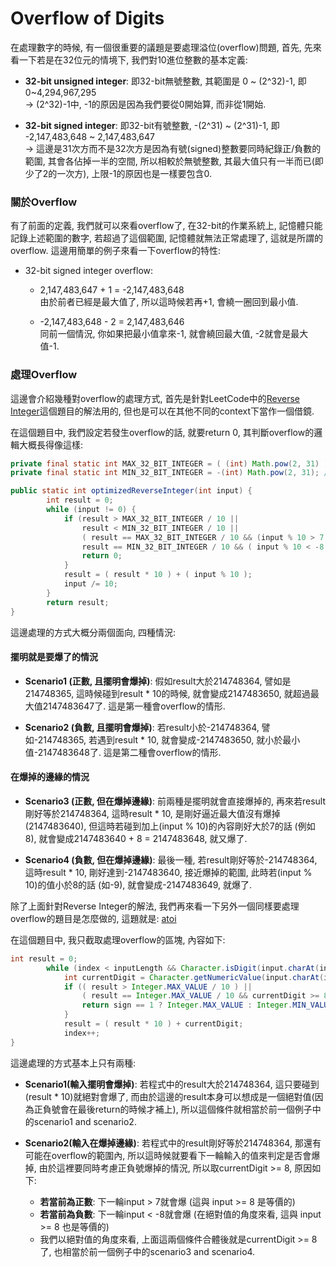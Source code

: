 # Overflow of Digits

在處理數字的時候, 有一個很重要的議題是要處理溢位\(overflow\)問題, 首先, 先來看一下若是在32位元的情境下, 我們對10進位整數的基本定義:

* **32-bit unsigned integer**: 即32-bit無號整數, 其範圍是 0 ~ \(2^32\)-1, 即 0~4,294,967,295  
  -&gt; \(2^32\)-1中, -1的原因是因為我們要從0開始算, 而非從1開始.

* **32-bit signed integer**: 即32-bit有號整數, -\(2^31\) ~ \(2^31\)-1, 即 -2,147,483,648 ~ 2,147,483,647  
  -&gt; 這邊是31次方而不是32次方是因為有號\(signed\)整數要同時紀錄正/負數的範圍, 其會各佔掉一半的空間, 所以相較於無號整數, 其最大值只有一半而已\(即少了2的一次方\), 上限-1的原因也是一樣要包含0.

### 關於Overflow

有了前面的定義, 我們就可以來看overflow了, 在32-bit的作業系統上, 記憶體只能記錄上述範圍的數字, 若超過了這個範圍, 記憶體就無法正常處理了, 這就是所謂的overflow. 這邊用簡單的例子來看一下overflow的特性:

* 32-bit signed integer overflow:

  * 2,147,483,647 + 1 = -2,147,483,648  
    由於前者已經是最大值了, 所以這時候若再+1, 會繞一圈回到最小值.

  * -2,147,483,648 - 2 = 2,147,483,646  
    同前一個情況, 你如果把最小值拿來-1, 就會繞回最大值, -2就會是最大值-1.

### 處理Overflow

這邊會介紹幾種對overflow的處理方式, 首先是針對LeetCode中的[Reverse Integer](https://github.com/yotsuba1022/LeetCode/blob/master/src/main/java/idv/carl/leetcode/algorithms/easy/reverseinteger/Solution.java)這個題目的解法用的, 但也是可以在其他不同的context下當作一個借鏡.

在這個題目中, 我們設定若發生overflow的話, 就要return 0, 其判斷overflow的邏輯大概長得像這樣:

```java
private final static int MAX_32_BIT_INTEGER = ( (int) Math.pow(2, 31) ) - 1; // 2,147,483,647
private final static int MIN_32_BIT_INTEGER = -(int) Math.pow(2, 31); // -2,147,483,648

public static int optimizedReverseInteger(int input) {
        int result = 0;
        while (input != 0) {
            if (result > MAX_32_BIT_INTEGER / 10 ||                           // overflow scenario 1
                result < MIN_32_BIT_INTEGER / 10 ||                           // overflow scenario 2
                ( result == MAX_32_BIT_INTEGER / 10 && (input % 10 > 7 ) ) || // overflow scenario 3
                result == MIN_32_BIT_INTEGER / 10 && ( input % 10 < -8 )) {   // overflow scenario 4
                return 0;
            }
            result = ( result * 10 ) + ( input % 10 );
            input /= 10;
        }
        return result;
}
```

這邊處理的方式大概分兩個面向, 四種情況:

#### 擺明就是要爆了的情況

* **Scenario1 \(正數, 且擺明會爆掉\)**: 假如result大於214748364, 譬如是214748365, 這時候碰到result \* 10的時候, 就會變成2147483650, 就超過最大值2147483647了. 這是第一種會overflow的情形.

* **Scenario2 \(負數, 且擺明會爆掉\)**: 若result小於-214748364, 譬如-214748365, 若遇到result \* 10, 就會變成-2147483650, 就小於最小值-2147483648了. 這是第二種會overflow的情形.

#### 在爆掉的邊緣的情況

* **Scenario3 \(正數, 但在爆掉邊緣\)**: 前兩種是擺明就會直接爆掉的, 再來若result剛好等於214748364, 這時result \* 10, 是剛好逼近最大值沒有爆掉\(2147483640\), 但這時若碰到加上\(input % 10\)的內容剛好大於7的話 \(例如8\), 就會變成2147483640 + 8 = 2147483648, 就又爆了.

* **Scenario4 \(負數, 但在爆掉邊緣\)**: 最後一種, 若result剛好等於-214748364, 這時result \* 10, 剛好達到-2147483640, 接近爆掉的範圍, 此時若\(input % 10\)的值小於8的話 \(如-9\), 就會變成-2147483649, 就爆了.

除了上面針對Reverse Integer的解法, 我們再來看一下另外一個同樣要處理overflow的題目是怎麼做的, 這題就是: [atoi](https://github.com/yotsuba1022/LeetCode/blob/master/src/main/java/idv/carl/leetcode/algorithms/medium/atoi/Solution.java)

在這個題目中, 我只截取處理overflow的區塊, 內容如下:

```java
int result = 0;
        while (index < inputLength && Character.isDigit(input.charAt(index))) {
            int currentDigit = Character.getNumericValue(input.charAt(index));
            if (( result > Integer.MAX_VALUE / 10 ) ||                       // overflow scenario 1
                ( result == Integer.MAX_VALUE / 10 && currentDigit >= 8 )) { // overflow scenario 2
                return sign == 1 ? Integer.MAX_VALUE : Integer.MIN_VALUE;
            }
            result = ( result * 10 ) + currentDigit;
            index++;
}
```

這邊處理的方式基本上只有兩種:

* **Scenario1\(輸入擺明會爆掉\)**: 若程式中的result大於214748364, 這只要碰到\(result \* 10\)就絕對會爆了, 而由於這邊的result本身可以想成是一個絕對值\(因為正負號會在最後return的時候才補上\), 所以這個條件就相當於前一個例子中的scenario1 and scenario2.

* **Scenario2\(輸入在爆掉邊緣\)**: 若程式中的result剛好等於214748364, 那還有可能在overflow的範圍內, 所以這時候就要看下一輪輸入的值來判定是否會爆掉, 由於這裡要同時考慮正負號爆掉的情況, 所以取currentDigit &gt;= 8, 原因如下:

  * **若當前為正數**: 下一輪input &gt; 7就會爆 \(這與 input &gt;= 8 是等價的\)
  * **若當前為負數**: 下一輪input &lt; -8就會爆 \(在絕對值的角度來看, 這與 input &gt;= 8 也是等價的\)
  * 我們以絕對值的角度來看, 上面這兩個條件合體後就是currentDigit &gt;= 8了, 也相當於前一個例子中的scenario3 and scenario4.



